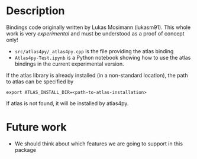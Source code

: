 # Description

Bindings code originally written by Lukas Mosimann (lukasm91).
This whole work is very *experimental* and must be understood as a proof of concept only!

- `src/atlas4py/_atlas4py.cpp` is the file providing the atlas binding
- `Atlas4py-Test.ipynb` is a Python notebook showing how to use the atlas bindings in the current experimental version.

If the atlas library is already installed (in a non-standard location), the path to atlas can be specified by
```
export ATLAS_INSTALL_DIR=<path-to-atlas-installation>
```
If atlas is not found, it will be installed by atlas4py.

# Future work

- We should think about which features we are going to support in this package

 
